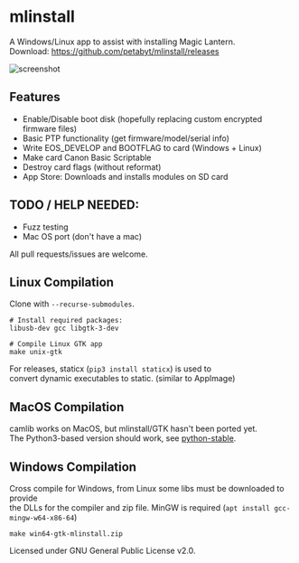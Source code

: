 # mlinstall
A Windows/Linux app to assist with installing Magic Lantern.  
Download: https://github.com/petabyt/mlinstall/releases  

![screenshot](https://eggnog.theres.life/f/27-4i8br89x4xfu20tdqrylznyu6stl09.png)

## Features
- Enable/Disable boot disk (hopefully replacing custom encrypted firmware files)
- Basic PTP functionality (get firmware/model/serial info)
- Write EOS_DEVELOP and BOOTFLAG to card (Windows + Linux)
- Make card Canon Basic Scriptable
- Destroy card flags (without reformat)
- App Store: Downloads and installs modules on SD card

## TODO / HELP NEEDED:
 - Fuzz testing
 - Mac OS port (don't have a mac)

All pull requests/issues are welcome.  

## Linux Compilation
Clone with `--recurse-submodules`.
```
# Install required packages:
libusb-dev gcc libgtk-3-dev

# Compile Linux GTK app
make unix-gtk
```

For releases, staticx (`pip3 install staticx`) is used to  
convert dynamic executables to static. (similar to AppImage)  

## MacOS Compilation
camlib works on MacOS, but mlinstall/GTK hasn't been ported yet.  
The Python3-based version should work, see [python-stable](https://github.com/petabyt/mlinstall/tree/python-stable).  

## Windows Compilation
Cross compile for Windows, from Linux some libs must be downloaded to provide  
the DLLs for the compiler and zip file. MinGW is required (`apt install gcc-mingw-w64-x86-64`)  

```
make win64-gtk-mlinstall.zip
```

Licensed under GNU General Public License v2.0.  
